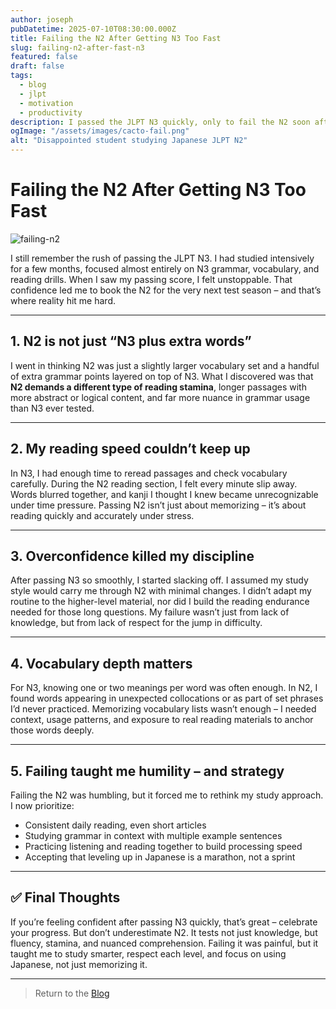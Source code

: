 ```yaml
---
author: joseph
pubDatetime: 2025-07-10T08:30:00.000Z
title: Failing the N2 After Getting N3 Too Fast
slug: failing-n2-after-fast-n3
featured: false
draft: false
tags:
  - blog
  - jlpt
  - motivation
  - productivity
description: I passed the JLPT N3 quickly, only to fail the N2 soon after. Here’s what I learned about pacing, confidence, and sustainable Japanese study.
ogImage: "/assets/images/cacto-fail.png"
alt: "Disappointed student studying Japanese JLPT N2"
---
```


# Failing the N2 After Getting N3 Too Fast

![failing-n2](/assets/images/cacto-fail.png)

I still remember the rush of passing the JLPT N3. I had studied intensively for a few months, focused almost entirely on N3 grammar, vocabulary, and reading drills. When I saw my passing score, I felt unstoppable. That confidence led me to book the N2 for the very next test season – and that’s where reality hit me hard.

---

## 1. N2 is not just “N3 plus extra words”

I went in thinking N2 was just a slightly larger vocabulary set and a handful of extra grammar points layered on top of N3. What I discovered was that **N2 demands a different type of reading stamina**, longer passages with more abstract or logical content, and far more nuance in grammar usage than N3 ever tested.

---

## 2. My reading speed couldn’t keep up

In N3, I had enough time to reread passages and check vocabulary carefully. During the N2 reading section, I felt every minute slip away. Words blurred together, and kanji I thought I knew became unrecognizable under time pressure. Passing N2 isn’t just about memorizing – it’s about reading quickly and accurately under stress.

---

## 3. Overconfidence killed my discipline

After passing N3 so smoothly, I started slacking off. I assumed my study style would carry me through N2 with minimal changes. I didn’t adapt my routine to the higher-level material, nor did I build the reading endurance needed for those long questions. My failure wasn’t just from lack of knowledge, but from lack of respect for the jump in difficulty.

---

## 4. Vocabulary depth matters

For N3, knowing one or two meanings per word was often enough. In N2, I found words appearing in unexpected collocations or as part of set phrases I’d never practiced. Memorizing vocabulary lists wasn’t enough – I needed context, usage patterns, and exposure to real reading materials to anchor those words deeply.

---

## 5. Failing taught me humility – and strategy

Failing the N2 was humbling, but it forced me to rethink my study approach. I now prioritize:

- Consistent daily reading, even short articles  
- Studying grammar in context with multiple example sentences  
- Practicing listening and reading together to build processing speed  
- Accepting that leveling up in Japanese is a marathon, not a sprint

---

## ✅ Final Thoughts

If you’re feeling confident after passing N3 quickly, that’s great – celebrate your progress. But don’t underestimate N2. It tests not just knowledge, but fluency, stamina, and nuanced comprehension. Failing it was painful, but it taught me to study smarter, respect each level, and focus on using Japanese, not just memorizing it.

---

> Return to the [Blog](/blog/)
